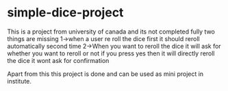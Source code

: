# simple-dice-project
This is a project from university of canada and its not completed fully two things are missing
1->when a user re roll the dice first it should reroll automatically second time
2->When you want to reroll the dice it will ask for whether you want to reroll or not if you press yes then it will directly reroll the dice
it wont ask for confirmation 

Apart from this this project is done and can be used as mini project in institute.
